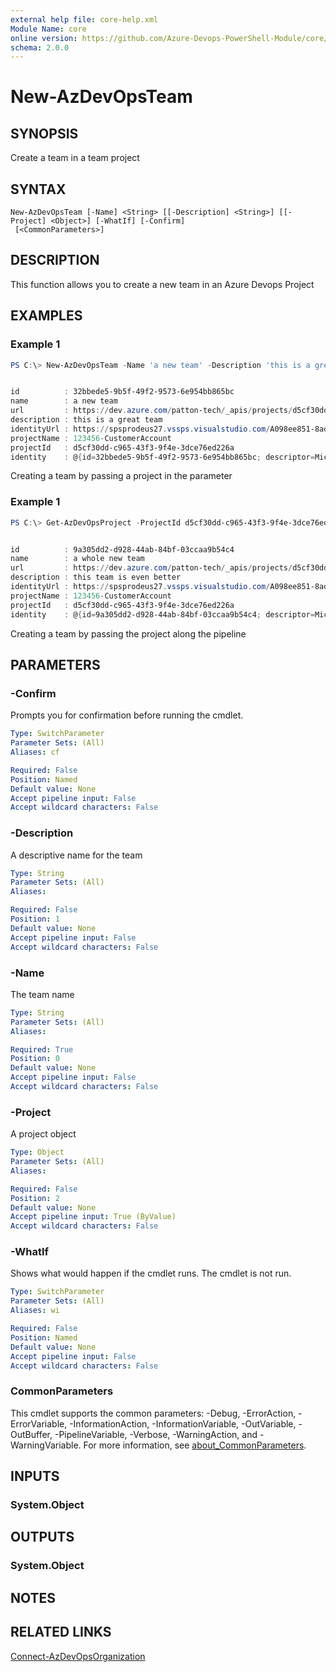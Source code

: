 ```yaml
---
external help file: core-help.xml
Module Name: core
online version: https://github.com/Azure-Devops-PowerShell-Module/core/blob/master/docs/New-AzDevOpsTeam.md#new-azdevopsteam
schema: 2.0.0
---
```


# New-AzDevOpsTeam

## SYNOPSIS
Create a team in a team project

## SYNTAX

```
New-AzDevOpsTeam [-Name] <String> [[-Description] <String>] [[-Project] <Object>] [-WhatIf] [-Confirm]
 [<CommonParameters>]
```

## DESCRIPTION
This function allows you to create a new team in an Azure Devops Project

## EXAMPLES

### Example 1
```powershell
PS C:\> New-AzDevOpsTeam -Name 'a new team' -Description 'this is a great team' -Project (Get-AzDevOpsProject -ProjectId d5cf30dd-c965-43f3-9f4e-3dce76ed226a)


id          : 32bbede5-9b5f-49f2-9573-6e954bb865bc
name        : a new team
url         : https://dev.azure.com/patton-tech/_apis/projects/d5cf30dd-c965-43f3-9f4e-3dce76ed226a/teams/32bbede5-9b5f-49f2-9573-6e954bb865bc
description : this is a great team
identityUrl : https://spsprodeus27.vssps.visualstudio.com/A098ee851-8ad4-482f-834b-e68ea8489c4d/_apis/Identities/32bbede5-9b5f-49f2-9573-6e954bb865bc
projectName : 123456-CustomerAccount
projectId   : d5cf30dd-c965-43f3-9f4e-3dce76ed226a
identity    : @{id=32bbede5-9b5f-49f2-9573-6e954bb865bc; descriptor=Microsoft.TeamFoundation.Identity;S-1-9-1551374245-3710963669-1707733827-2672704974-1995252330-1-3120685155-2277392965-2784624880-900151811; subjectDescriptor=vssgp.Uy0xLTktMTU1MTM3NDI0NS0zNzEwOTYzNjY5LTE3MDc3MzM4MjctMjY3MjcwNDk3NC0xOTk1MjUyMzMwLTEtMzEyMDY4NTE1NS0yMjc3MzkyOTY1LTI3ODQ2MjQ4ODAtOTAwMTUxODEx; providerDisplayName=[123456-CustomerAccount]\a new team; isActive=True; isContainer=True; members=System.Object[]; memberOf=System.Object[]; masterId=32bbede5-9b5f-49f2-9573-6e954bb865bc; properties=; resourceVersion=2; metaTypeId=255}
```

Creating a team by passing a project in the parameter

### Example 1
```powershell
PS C:\> Get-AzDevOpsProject -ProjectId d5cf30dd-c965-43f3-9f4e-3dce76ed226a |New-AzDevOpsTeam -Name 'a whole new team' -Description 'this team is even better'


id          : 9a305dd2-d928-44ab-84bf-03ccaa9b54c4
name        : a whole new team
url         : https://dev.azure.com/patton-tech/_apis/projects/d5cf30dd-c965-43f3-9f4e-3dce76ed226a/teams/9a305dd2-d928-44ab-84bf-03ccaa9b54c4
description : this team is even better
identityUrl : https://spsprodeus27.vssps.visualstudio.com/A098ee851-8ad4-482f-834b-e68ea8489c4d/_apis/Identities/9a305dd2-d928-44ab-84bf-03ccaa9b54c4
projectName : 123456-CustomerAccount
projectId   : d5cf30dd-c965-43f3-9f4e-3dce76ed226a
identity    : @{id=9a305dd2-d928-44ab-84bf-03ccaa9b54c4; descriptor=Microsoft.TeamFoundation.Identity;S-1-9-1551374245-3710963669-1707733827-2672704974-1995252330-1-3101610963-1451776323-2212708059-2298500323; subjectDescriptor=vssgp.Uy0xLTktMTU1MTM3NDI0NS0zNzEwOTYzNjY5LTE3MDc3MzM4MjctMjY3MjcwNDk3NC0xOTk1MjUyMzMwLTEtMzEwMTYxMDk2My0xNDUxNzc2MzIzLTIyMTI3MDgwNTktMjI5ODUwMDMyMw; providerDisplayName=[123456-CustomerAccount]\a whole new team; isActive=True; isContainer=True; members=System.Object[]; memberOf=System.Object[]; masterId=9a305dd2-d928-44ab-84bf-03ccaa9b54c4; properties=; resourceVersion=2; metaTypeId=255}
```

Creating a team by passing the project along the pipeline

## PARAMETERS

### -Confirm
Prompts you for confirmation before running the cmdlet.

```yaml
Type: SwitchParameter
Parameter Sets: (All)
Aliases: cf

Required: False
Position: Named
Default value: None
Accept pipeline input: False
Accept wildcard characters: False
```

### -Description
A descriptive name for the team

```yaml
Type: String
Parameter Sets: (All)
Aliases:

Required: False
Position: 1
Default value: None
Accept pipeline input: False
Accept wildcard characters: False
```

### -Name
The team name

```yaml
Type: String
Parameter Sets: (All)
Aliases:

Required: True
Position: 0
Default value: None
Accept pipeline input: False
Accept wildcard characters: False
```

### -Project
A project object

```yaml
Type: Object
Parameter Sets: (All)
Aliases:

Required: False
Position: 2
Default value: None
Accept pipeline input: True (ByValue)
Accept wildcard characters: False
```

### -WhatIf
Shows what would happen if the cmdlet runs.
The cmdlet is not run.

```yaml
Type: SwitchParameter
Parameter Sets: (All)
Aliases: wi

Required: False
Position: Named
Default value: None
Accept pipeline input: False
Accept wildcard characters: False
```

### CommonParameters
This cmdlet supports the common parameters: -Debug, -ErrorAction, -ErrorVariable, -InformationAction, -InformationVariable, -OutVariable, -OutBuffer, -PipelineVariable, -Verbose, -WarningAction, and -WarningVariable. For more information, see [about_CommonParameters](http://go.microsoft.com/fwlink/?LinkID=113216).

## INPUTS

### System.Object

## OUTPUTS

### System.Object

## NOTES

## RELATED LINKS

[Connect-AzDevOpsOrganization](https://github.com/Azure-Devops-PowerShell-Module/core/blob/master/docs/Connect-AzDevOpsOrganization.md#connect-azdevopsorganization)